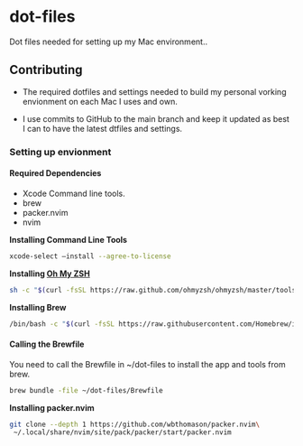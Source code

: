 # dot-files
Dot files needed for setting up my Mac environment..

## Contributing
* The required dotfiles and settings needed to build my personal vorking envionment on each Mac I uses and own.

* I use commits to GitHub to the main branch and keep it updated as best I can to have the latest dtfiles and settings.

### Setting up envionment

#### Required Dependencies

* Xcode Command line tools.
* brew
* packer.nvim
* nvim

**Installing Command Line Tools**
``` bash
xcode-select —install --agree-to-license
```

**Installing [Oh My ZSH](https://ohmyz.sh)**
``` bash
sh -c "$(curl -fsSL https://raw.github.com/ohmyzsh/ohmyzsh/master/tools/install.sh)"
```

**Installing Brew**
``` bash
/bin/bash -c "$(curl -fsSL https://raw.githubusercontent.com/Homebrew/install/HEAD/install.sh)"
```

#### Calling the Brewfile
You need to call the Brewfile in ~/dot-files to install the app and tools from brew.

``` bash
brew bundle -file ~/dot-files/Brewfile
```

**Installing packer.nvim**
``` bash
git clone --depth 1 https://github.com/wbthomason/packer.nvim\
 ~/.local/share/nvim/site/pack/packer/start/packer.nvim
```
